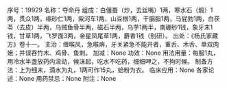 序号：19929
名称：夺命丹
组成：白僵蚕（炒，去丝嘴）1两，寒水石（煅）1两，贯众1两，缩砂仁1两，紫河车1两，山豆根1两，干胭脂1两，马屁勃1两，白茯苓（去皮）半两，乌贼鱼骨半两，磁石半两，乌芋1两半，南硼砂1钱，象牙末1钱，甘草1两，飞罗面3两，金星凤尾草1两，麝香1钱（别研）。
出处：《杨氏家藏方》卷十一。
主治：缠喉风，急喉痹，牙关紧急不能开者，重舌、木舌、单双肉蛾；并误吞竹木、鸡骨、鱼刺。
加减：None
功效：None
用法用量：每服1丸，用冷水半盏放药内滚动，候沫起，吃水不吃药，细细呷之，不拘时候。
制备方法：上为细末，滴水为丸，1两可作15丸，蛤粉为衣。
临床应用：None
各家论述：None
用药禁忌：None
附注：None
